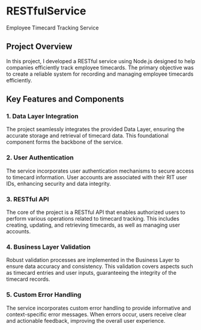 # RESTfulService
 Employee Timecard Tracking Service

## Project Overview

In this project, I developed a RESTful service using Node.js designed to help companies efficiently track employee timecards. The primary objective was to create a reliable system for recording and managing employee timecards efficiently.

## Key Features and Components

### 1. Data Layer Integration

The project seamlessly integrates the provided Data Layer, ensuring the accurate storage and retrieval of timecard data. This foundational component forms the backbone of the service.

### 2. User Authentication

The service incorporates user authentication mechanisms to secure access to timecard information. User accounts are associated with their RIT user IDs, enhancing security and data integrity.

### 3. RESTful API

The core of the project is a RESTful API that enables authorized users to perform various operations related to timecard tracking. This includes creating, updating, and retrieving timecards, as well as managing user accounts.

### 4. Business Layer Validation

Robust validation processes are implemented in the Business Layer to ensure data accuracy and consistency. This validation covers aspects such as timecard entries and user inputs, guaranteeing the integrity of the timecard records.

### 5. Custom Error Handling

The service incorporates custom error handling to provide informative and context-specific error messages. When errors occur, users receive clear and actionable feedback, improving the overall user experience.
